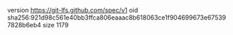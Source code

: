 version https://git-lfs.github.com/spec/v1
oid sha256:921d98c561e40bb3ffca806eaaac8b618063ce1f904699673e675397828b6eb4
size 1179

